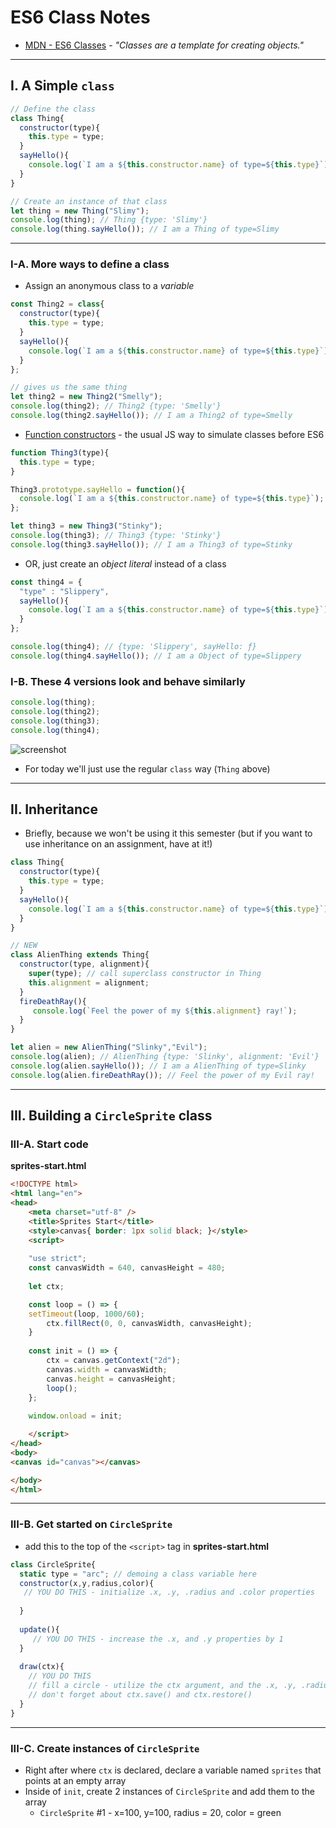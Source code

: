 # ES6 Class Notes

- [MDN - ES6 Classes](https://developer.mozilla.org/en-US/docs/Web/JavaScript/Reference/Classes) - *"Classes are a template for creating objects."*

<hr>

## I. A Simple `class`

```js
// Define the class
class Thing{
  constructor(type){
    this.type = type;
  }
  sayHello(){
    console.log(`I am a ${this.constructor.name} of type=${this.type}`);
  }
}

// Create an instance of that class
let thing = new Thing("Slimy");
console.log(thing); // Thing {type: 'Slimy'}
console.log(thing.sayHello()); // I am a Thing of type=Slimy
```

<hr>

### I-A. More ways to define a class

- Assign an anonymous class to a *variable*

```js
const Thing2 = class{
  constructor(type){
    this.type = type;
  }
  sayHello(){
    console.log(`I am a ${this.constructor.name} of type=${this.type}`);
  }
};

// gives us the same thing
let thing2 = new Thing2("Smelly");
console.log(thing2); // Thing2 {type: 'Smelly'}
console.log(thing2.sayHello()); // I am a Thing2 of type=Smelly
```

- [Function constructors](https://javascript.info/constructor-new) - the usual JS way to simulate classes before ES6

```js
function Thing3(type){
  this.type = type;
}

Thing3.prototype.sayHello = function(){
  console.log(`I am a ${this.constructor.name} of type=${this.type}`);
};

let thing3 = new Thing3("Stinky");
console.log(thing3); // Thing3 {type: 'Stinky'}
console.log(thing3.sayHello()); // I am a Thing3 of type=Stinky
```

- OR, just create an *object literal* instead of a class

```js
const thing4 = {
  "type" : "Slippery",
  sayHello(){
    console.log(`I am a ${this.constructor.name} of type=${this.type}`);
  }
};

console.log(thing4); // {type: 'Slippery', sayHello: ƒ}
console.log(thing4.sayHello()); // I am a Object of type=Slippery
```

### I-B. These 4 versions look and behave similarly

```js
console.log(thing);
console.log(thing2);
console.log(thing3);
console.log(thing4);
```

![screenshot](_images/objects-classes-2.png)

- For today we'll just use the regular `class` way (`Thing` above)

<hr>

## II. Inheritance

- Briefly, because we won't be using it this semester (but if you want to use inheritance on an assignment, have at it!)

```js
class Thing{
  constructor(type){
    this.type = type;
  }
  sayHello(){
    console.log(`I am a ${this.constructor.name} of type=${this.type}`);
  }
}

// NEW
class AlienThing extends Thing{
  constructor(type, alignment){
    super(type); // call superclass constructor in Thing
    this.alignment = alignment;
  }
  fireDeathRay(){
     console.log(`Feel the power of my ${this.alignment} ray!`);
  }
}

let alien = new AlienThing("Slinky","Evil");
console.log(alien); // AlienThing {type: 'Slinky', alignment: 'Evil'}
console.log(alien.sayHello()); // I am a AlienThing of type=Slinky
console.log(alien.fireDeathRay()); // Feel the power of my Evil ray!
```

<hr>

## III. Building a `CircleSprite` class

### III-A. Start code

**sprites-start.html**

```html
<!DOCTYPE html>
<html lang="en">
<head>
	<meta charset="utf-8" />
	<title>Sprites Start</title>
	<style>canvas{ border: 1px solid black; }</style>
	<script>
	
	"use strict";
	const canvasWidth = 640, canvasHeight = 480;
	
	let ctx;

	const loop = () => {
    setTimeout(loop, 1000/60);
		ctx.fillRect(0, 0, canvasWidth, canvasHeight);
	}
	
	const init = () => {
		ctx = canvas.getContext("2d");
		canvas.width = canvasWidth;
		canvas.height = canvasHeight;
		loop();
	};
	
	window.onload = init;

	</script>
</head>
<body>
<canvas id="canvas"></canvas>

</body>
</html>
```

<hr>

### III-B. Get started on `CircleSprite`

- add this to the top of the `<script>` tag in **sprites-start.html**

```js
class CircleSprite{
  static type = "arc"; // demoing a class variable here
  constructor(x,y,radius,color){
   // YOU DO THIS - initialize .x, .y, .radius and .color properties
  
  }
  
  update(){
     // YOU DO THIS - increase the .x, and .y properties by 1
  }
  
  draw(ctx){
    // YOU DO THIS 
    // fill a circle - utilize the ctx argument, and the .x, .y, .radius and .color properties
    // don't forget about ctx.save() and ctx.restore()
  }
}
```

<hr>

### III-C. Create instances of `CircleSprite`

- Right after where `ctx` is declared, declare a variable named `sprites` that points at an empty array
- Inside of `init`, create 2 instances of `CircleSprite` and add them to the array
  - `CircleSprite` #1 - x=100, y=100, radius = 20, color = green

